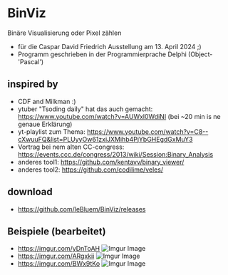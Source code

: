 # BinViz
Binäre Visualisierung oder Pixel zählen
 - für die Caspar David Friedrich Ausstellung am 13. April 2024 ;)
 - Programm geschrieben in der Programmierprache Delphi (Object-'Pascal')

## inspired by 
 - CDF and Milkman :)
 - ytuber "Tsoding daily" hat das auch gemacht: https://www.youtube.com/watch?v=AUWxl0WdiNI (bei ~20 min is ne genaue Erklärung)
 - yt-playlist zum Thema: https://www.youtube.com/watch?v=C8--cXwuuFQ&list=PLUyyOw61zxiJXMihb4PjYbGHEgdGxMuY3
 - Vortrag bei nem alten CC-congress: https://events.ccc.de/congress/2013/wiki/Session:Binary_Analysis
 - anderes tool1: https://github.com/kentavv/binary_viewer/
 - anderes tool2: https://github.com/codilime/veles/

## download
 - https://github.com/leBluem/BinViz/releases

## Beispiele (bearbeitet)
 - https://imgur.com/yDnToAH
![Imgur Image](https://i.imgur.com/yDnToAH.png)
 - https://imgur.com/ARgxkii
![Imgur Image](https://i.imgur.com/ARgxkii.png)
 - https://imgur.com/BWx9tKo
![Imgur Image](https://i.imgur.com/BWx9tKo.png)
